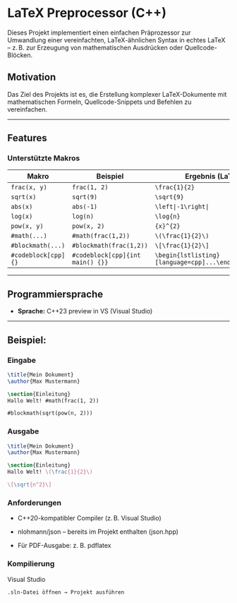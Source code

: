 # LaTeX Preprocessor (C++)

Dieses Projekt implementiert einen einfachen Präprozessor zur Umwandlung einer vereinfachten, LaTeX-ähnlichen Syntax in echtes LaTeX – z. B. zur Erzeugung von mathematischen Ausdrücken oder Quellcode-Blöcken.

## Motivation

Das Ziel des Projekts ist es, die Erstellung komplexer LaTeX-Dokumente mit mathematischen Formeln, Quellcode-Snippets und Befehlen zu vereinfachen.

---

## Features

### Unterstützte Makros

| Makro                | Beispiel                        | Ergebnis (LaTeX)                    |
|---------------------|----------------------------------|--------------------------------------|
| `frac(x, y)`        | `frac(1, 2)`                     | `\frac{1}{2}`                        |
| `sqrt(x)`           | `sqrt(9)`                        | `\sqrt{9}`                           |
| `abs(x)`            | `abs(-1)`                        | `\left\|-1\right\|`                  |
| `log(x)`            | `log(n)`                         | `\log{n}`                            |
| `pow(x, y)`         | `pow(x, 2)`                      | `{x}^{2}`                            |
| `#math(...)`        | `#math(frac(1,2))`               | `\(\frac{1}{2}\)`                    |
| `#blockmath(...)`   | `#blockmath(frac(1,2))`          | `\[\frac{1}{2}\]`                    |
| `#codeblock[cpp]{}` | `#codeblock[cpp]{int main() {}}`| `\begin{lstlisting}[language=cpp]...\end{lstlisting}`|

---

## Programmiersprache

- **Sprache:** C++23 preview in VS (Visual Studio)

---

## Beispiel:

### Eingabe 
```latex
\title{Mein Dokument}
\author{Max Mustermann}

\section{Einleitung}
Hallo Welt! #math(frac(1, 2))

#blockmath(sqrt(pow(n, 2)))

```

### Ausgabe 
```latex
\title{Mein Dokument}
\author{Max Mustermann}

\section{Einleitung}
Hallo Welt! \(\frac{1}{2}\)

\[\sqrt{n^2}\]
```

### Anforderungen

* C++20-kompatibler Compiler (z. B. Visual Studio)

* nlohmann/json – bereits im Projekt enthalten (json.hpp)

* Für PDF-Ausgabe: z. B. pdflatex

### Kompilierung

Visual Studio
   
    .sln-Datei öffnen → Projekt ausführen
